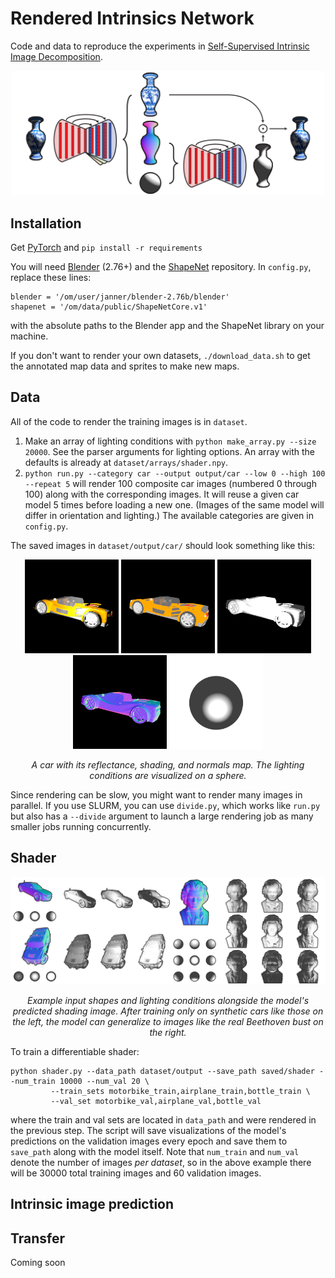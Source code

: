 # Rendered Intrinsics Network
Code and data to reproduce the experiments in [Self-Supervised Intrinsic Image Decomposition](http://people.csail.mit.edu/janner/papers/intrinsic_nips_2017.pdf).

<p align="center">
    <img src='git/intrinsic.png' width='500'/>
</p>

## Installation
Get [PyTorch](http://pytorch.org/) and `pip install -r requirements`

You will need [Blender](https://www.blender.org/) (2.76+) and the [ShapeNet](https://www.shapenet.org/) repository. In `config.py`, replace these lines:
```
blender = '/om/user/janner/blender-2.76b/blender'
shapenet = '/om/data/public/ShapeNetCore.v1'
```
with the absolute paths to the Blender app and the ShapeNet library on your machine.  

If you don't want to render your own datasets, `./download_data.sh` to get the annotated map data and sprites to make new maps.

## Data

All of the code to render the training images is in `dataset`. 
1. Make an array of lighting conditions with `python make_array.py --size 20000`. See the parser arguments for lighting options. An array with the defaults is already at `dataset/arrays/shader.npy`.
2. `python run.py --category car --output output/car --low 0 --high 100 --repeat 5` will render 100 composite car images (numbered 0 through 100) along with the corresponding images. It will reuse a given car model 5 times before loading a new one. (Images of the same model will differ in orientation and lighting.) The available categories are given in `config.py`.

The saved images in `dataset/output/car/` should look something like this:

<p align="center">
    <img src='git/2_composite.png' width='150'/>
    <img src='git/2_albedo.png' width='150'/>
    <img src='git/2_shading.png' width='150'/>
    <img src='git/2_normals.png' width='150'/>
    <img src='git/2_lights.png' width='150'/>
</p>
<p align="center">
    <em> A car with its reflectance, shading, and normals map. The lighting conditions are visualized on a sphere.</em>
</p>

Since rendering can be slow, you might want to render many images in parallel. If you use SLURM, you can use `divide.py`, which works like `run.py` but also has a `--divide` argument to launch a large rendering job as many smaller jobs running concurrently.

## Shader

<p align="center">
    <img src='git/shader.png' width='750'/>
</p>
<p align="center">
    <em> Example input shapes and lighting conditions alongside the model's predicted shading image. After training only on synthetic cars like those on the left, the model can generalize to images like the real Beethoven bust on the right.</em>
</p>

To train a differentiable shader:
```
python shader.py --data_path dataset/output --save_path saved/shader --num_train 10000 --num_val 20 \
		 --train_sets motorbike_train,airplane_train,bottle_train \
		 --val_set motorbike_val,airplane_val,bottle_val
```
where the train and val sets are located in `data_path` and were rendered in the previous step. The script will save visualizations of the model's predictions on the validation images every epoch and save them to `save_path` along with the model itself. Note that `num_train` and `num_val` denote the number of images <i>per dataset</i>, so in the above example there will be 30000 total training images and 60 validation images.

## Intrinsic image prediction


## Transfer
Coming soon

